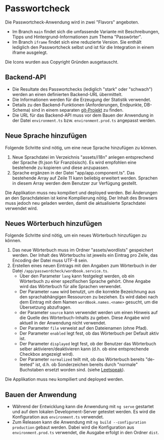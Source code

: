 # Passwortcheck

Die Passwortcheck-Anwendung wird in zwei "Flavors" angeboten.

- Im Branch `main` findet sich die umfassende Variante mit Beschreibungen, Tipps und Hintergrund-Informationen zum Thema "Passwörter".
- Im Branch `iframe` findet sich eine reduzierte Version. Sie enthält lediglich den Passwortcheck selbst und ist für die Integration in einem iframe ausgelegt.



Die Icons wurden aus Copyright Gründen ausgetauscht.

## Backend-API
- Die Resultate des Passwortchecks (lediglich "stark" oder "schwach") werden an einen definierten Backend-URL übermittelt. 
- Die Informationen werden für die Erzeugung der Statistik verwendet.
- Details zu den Backend-Funktionen (Anforderungen, Endpunkte, DB-Schema) sind in einem separaten [git-Projekt](https://github.com/cnlab-software-ag/passwortcheck-backend) zu finden.
- Die URL für das Backend-API muss vor dem Bauen der Anwendung in der Datei `environment.ts` bzw. `environment.prod.ts` angepasst werden.

## Neue Sprache hinzufügen
Folgende Schritte sind nötig, um eine neue Sprache hinzufügen zu können.

1. Neue Sprachdatei im Verzeichnis "assets/i18n" anlegen entsprechend der Sprache (fr.json für Französisch). Es wird empfohlen eine bestehende zu kopieren und diese anzupassen.
2. Sprache ergänzen in der Datei "app/app.component.ts". Das bestehende Array auf Zeile 11 kann beliebig erweitert werden. Sprachen in diesem Array werden dem Benutzer zur Verfügung gestellt.

Die Applikation muss neu kompiliert und deployed werden. Bei Änderungen an den Sprachdateien ist keine Kompilierung nötig. Der Inhalt des Browsers muss jedoch neu geladen werden, damit die aktualisierte Sprachdatei verwendet wird. 

## Neues Wörterbuch hinzufügen
Folgende Schritte sind nötig, um ein neues Wörterbuch hinzufügen zu können.

1. Das neue Wörterbuch muss im Ordner "assets/wordlists" gespeichert werden. Der Inhalt des Wörterbuchs ist jeweils ein Eintrag pro Zeile, das Encoding der Datei muss UTF-8 sein.
2. Erstellen eines neuen Eintrags mit den Angaben zum Wörterbuch in der Datei `/app/passwordcheck/wordbook.service.ts`. 
   - Über den Parameter `lang` kann festgelegt werden, ob ein Wörterbuch zu einer spezifischen Sprache gehört. Ohne Angabe wird das Wörterbuch für alle Sprachen verwendet.
   - Der Parameter `name` wird benutzt, um die korrekte Bezeichnung aus den sprachabhängigen Ressourcen zu beziehen. Es wird dabei nach dem Eintrag mit dem Namen `wordBook.names.<name>` gesucht, um die Übersetzung abzufragen.
   - der Parameter `source` kann verwendet werden um einen Hinweis auf die Quelle des Wörterbuch-Inhalts zu geben. Diese Angabe wird aktuell in der Anwendung nicht verwendet.
   - Der Parameter `file` verweist auf den Dateienamen (ohne Pfad).
   - Der Parameter `enabled` legt fest, ob das Wörterbuch per Default aktiv ist.
   - Der Parameter `displayed` legt fest, ob der Benutzer das Wörterbuch selber aktivieren/deaktivieren kann (d.h. ob eine entsprechende Checkbox angezeigt wird).
   - Der Parameter `normalized` teilt mit, ob das Wörterbuch bereits "de-leeted" ist, d.h. ob Sonderzeichen bereits durch "normale" Buchstaben ersetzt worden sind. (siehe [Leetspeak](https://de.wikipedia.org/wiki/Leetspeak)).
   
Die Applikation muss neu kompiliert und deployed werden.

## Bauen der Anwendung
- Während der Entwicklung kann die Anwendung mit `ng serve` gestartet und auf dem lokalen Development-Server getestet werden. Es wird die Konfiguration aus `environment.ts` verwendet.
- Zum Releasen kann die Anwendung mit `ng build --configuration production` gebaut werden. Dabei wird die Konfiguration aus `environment.prod.ts` verwendet, die Ausgabe erfolgt in den Ordner `dist`.

